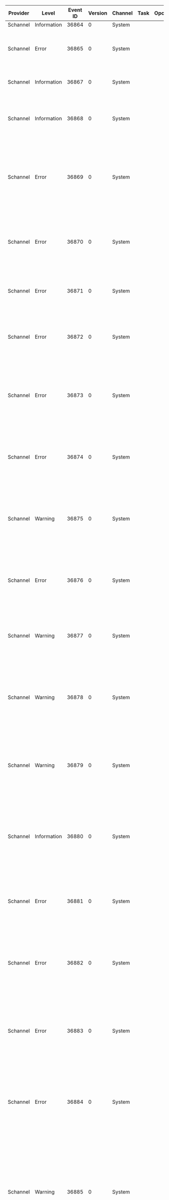 Provider  |  Level        |  Event ID  |  Version  |  Channel  |  Task  |  Opcode  |  Keyword  |  Message
----------|---------------|------------|-----------|-----------|--------|----------|-----------|--------------------------------------------------------------------------------------------------------------------------------------------------------------------------------------------------------------------------------------------------------------------------------------------------------------------------------------------------------------------------------------------------------------------------------------------------------------------------------------------------------------------------------------------------------------------------------------------------
Schannel  |  Information  |  36864     |  0        |  System   |        |          |           |
Schannel  |  Error        |  36865     |  0        |  System   |        |          |           |  A fatal error occurred while opening the system {ModuleName} cryptographic module. Operations that require the SSL or TLS cryptographic protocols will not work correctly. The error code is {Error}.
Schannel  |  Information  |  36867     |  0        |  System   |        |          |           |  Creating a TLS {Type} credential. The SSPI client process is {CallerProcessImageName} (PID: {CallerProcessId}).
Schannel  |  Information  |  36868     |  0        |  System   |        |          |           |  The TLS {Type} credential's private key has the following properties:   CSP name: {CSPName}   CSP type: {CSPType}   Key name: {KeyName}   Key Type: {KeyType}   Key Flags: {KeyFlags} The attached data contains the certificate.
Schannel  |  Error        |  36869     |  0        |  System   |        |          |           |  The TLS {Type} credential's certificate does not have a private key information property attached to it. This most often occurs when a certificate is backed up incorrectly and then later restored. This message can also indicate a certificate enrollment failure. The SSPI client process is {CallerProcessImageName} (PID: {CallerProcessId}).
Schannel  |  Error        |  36870     |  0        |  System   |        |          |           |  A fatal error occurred when attempting to access the TLS {Type} credential private key. The error code returned from the cryptographic module is {ErrorCode}. The internal error state is {ErrorStatus}. The SSPI client process is {CallerProcessImageName} (PID: {CallerProcessId}).
Schannel  |  Error        |  36871     |  0        |  System   |        |          |           |  A fatal error occurred while creating a TLS {Type} credential. The internal error state is {ErrorState}. The SSPI client process is {CallerProcessImageName} (PID: {CallerProcessId}).
Schannel  |  Error        |  36872     |  0        |  System   |        |          |           |  The TLS {Type} specified certificate's chain could not be retrieved:   Failure Status: {ErrorCode}   Flags: {CertFlags} The attached data contains the certificate. The SSPI client process is {CallerProcessImageName} (PID: {CallerProcessId}).
Schannel  |  Error        |  36873     |  0        |  System   |        |          |           |  No supported cipher suites were found when initiating a TLS connection. This indicates a configuration problem with the client application and/or the installed cryptographic modules. The TLS connection request has failed. The SSPI client process is {CallerProcessImageName} (PID: {CallerProcessId}).
Schannel  |  Error        |  36874     |  0        |  System   |        |          |           |  An {Protocol} connection request was received from a remote client application, but none of the cipher suites supported by the client application are supported by the server. The TLS connection request has failed. The SSPI client process is {CallerProcessImageName} (PID: {CallerProcessId}).
Schannel  |  Warning      |  36875     |  0        |  System   |        |          |           |  The remote server has requested TLS client authentication, but no suitable client certificate could be found. An anonymous connection will be attempted. This TLS connection request may succeed or fail, depending on the server's policy settings. The SSPI client process is {CallerProcessImageName} (PID: {CallerProcessId}).
Schannel  |  Error        |  36876     |  0        |  System   |        |          |           |  The certificate received from the remote server has not validated correctly. The error code is {ErrorCode}. The TLS connection request has failed. The attached data contains the server certificate. The SSPI client process is {CallerProcessImageName} (PID: {CallerProcessId}).
Schannel  |  Warning      |  36877     |  0        |  System   |        |          |           |  The certificate received from the remote client application has not validated correctly. The error code is {ErrorCode}. The attached data contains the client certificate. The SSPI client process is {CallerProcessImageName} (PID: {CallerProcessId}).
Schannel  |  Warning      |  36878     |  0        |  System   |        |          |           |  The certificate received from the remote client application is not suitable for direct mapping to a client system account, possibly because the authority that issuing the certificate is not sufficiently trusted. The error code is {ErrorCode}. The attached data contains the client certificate. The SSPI client process is {CallerProcessImageName} (PID: {CallerProcessId}).
Schannel  |  Warning      |  36879     |  0        |  System   |        |          |           |  The certificate received from the remote client application was not successfully mapped to a client system account. The error code is {ErrorCode}. This is not necessarily a fatal error, as the server application may still find the certificate acceptable. The SSPI client process is {CallerProcessImageName} (PID: {CallerProcessId}).
Schannel  |  Information  |  36880     |  0        |  System   |        |          |           |  A TLS {Type} handshake completed successfully. The negotiated cryptographic parameters are as follows.   Protocol version: {Protocol}   CipherSuite: {CipherSuite}   Exchange strength: {ExchangeStrength} bits   Context handle: {ContextHandle}   Target name: {TargetName}   Local certificate subject name: {LocalCertSubjectName}   Remote certificate subject name: {RemoteCertSubjectName}
Schannel  |  Error        |  36881     |  0        |  System   |        |          |           |  The certificate received from the remote server has either expired or is not yet valid. The TLS connection request has failed. The attached data contains the server certificate. The SSPI client process is {CallerProcessImageName} (PID: {CallerProcessId}).
Schannel  |  Error        |  36882     |  0        |  System   |        |          |           |  The certificate received from the remote server was issued by an untrusted certificate authority. Because of this, none of the data contained in the certificate can be validated. The TLS connection request has failed. The attached data contains the server certificate. The SSPI client process is {CallerProcessImageName} (PID: {CallerProcessId}).
Schannel  |  Error        |  36883     |  0        |  System   |        |          |           |  The certificate received from the remote server has been revoked. This means that the certificate authority that issued the certificate has invalidated it. The TLS connection request has failed. The attached data contains the server certificate. The SSPI client process is {CallerProcessImageName} (PID: {CallerProcessId}).
Schannel  |  Error        |  36884     |  0        |  System   |        |          |           |  The certificate received from the remote server does not contain the expected name. It is therefore not possible to determine whether we are connecting to the correct server. The server name we were expecting is {Name}. The TLS connection request has failed. The attached data contains the server certificate. The SSPI client process is {CallerProcessImageName} (PID: {CallerProcessId}).
Schannel  |  Warning      |  36885     |  0        |  System   |        |          |           |  When asking for client authentication, this server sends a list of trusted certificate authorities to the client. The client uses this list to choose a client certificate that is trusted by the server. Currently, this server trusts so many certificate authorities that the list has grown too long. This list has thus been truncated. The administrator of this machine should review the certificate authorities trusted for client authentication and remove those that do not really need to be trusted. The SSPI client process is {CallerProcessImageName} (PID: {CallerProcessId}).
Schannel  |  Warning      |  36886     |  0        |  System   |        |          |           |  No suitable default server credential exists on this system. This will prevent server applications that expect to make use of the system default credentials from accepting SSL connections. An example of such an application is the directory server. Applications that manage their own credentials, such as the internet information server, are not affected by this. The SSPI client process is {CallerProcessImageName} (PID: {CallerProcessId}).
Schannel  |  Information  |  36887     |  0        |  System   |        |          |           |  A fatal alert was received from the remote endpoint. The TLS protocol defined fatal alert code is {AlertDesc}. The SSPI client process is {CallerProcessImageName} (PID: {CallerProcessId}).
Schannel  |  Information  |  36888     |  0        |  System   |        |          |           |  A fatal alert was generated and sent to the remote endpoint. This may result in termination of the connection. The TLS protocol defined fatal alert code is {AlertDesc}.   Target name: {TargetName} The SSPI client process is {CallerProcessImageName} (PID: {CallerProcessId}).The TLS alert registry can be found at http://www.iana.org/assignments/tls-parameters/tls-parameters.xhtml#tls-parameters-6
Schannel  |  Error        |  36889     |  0        |  System   |        |          |           |  The TLS {Type} specified certificate's chain is incomplete:   Failure Status: {ErrorCode} This can cause trust validation failures or interoperability problems. For more information see KB 954755 The attached data contains the certificate. The SSPI client process is {CallerProcessImageName} (PID: {CallerProcessId}).
Schannel  |  Warning      |  36896     |  0        |  System   |        |          |           |  Verification of the DTLS connection request failed. The SSPI client process is {CallerProcessImageName} (PID: {CallerProcessId}).
Schannel  |  Warning      |  36897     |  0        |  System   |        |          |           |  DTLS record was rejected because it is outside of current receive window. The SSPI client process is {CallerProcessImageName} (PID: {CallerProcessId}).
Schannel  |  Information  |  36898     |  0        |  System   |        |          |           |  A DTLS record was rejected because it is a duplicate of a previously received record. The SSPI client process is {CallerProcessImageName} (PID: {CallerProcessId}).
Schannel  |  Information  |  36899     |  0        |  System   |        |          |           |  The retransmission of DTLS handshake messages has been requested. The SSPI client process is {CallerProcessImageName} (PID: {CallerProcessId}).
Schannel  |  Error        |  36912     |  0        |  System   |        |          |           |  The key material used to protect TLS Session Tickets was not found at {Path}. The SSPI client process is {CallerProcessImageName} (PID: {CallerProcessId}).
Schannel  |  Error        |  36928     |  0        |  System   |        |          |           |  Could not retrieve an OCSP response.   The Failure Reason is: {FailureReason}    The OCSP Url is: {OCSPResponderURL}   The previous OCSP response contained the following times:      ThisUpdate: {ThisUpdate}      NextUpdate: {NextUpdate}The attached data contains the certificate.